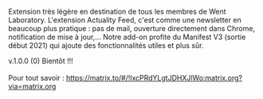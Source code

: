 Extension très légère en destination de tous les membres de Went Laboratory. L'extension Actuality Feed, c'est comme une newsletter en beaucoup plus pratique : pas de mail, 
ouverture directement dans Chrome, notification de mise à jour,... Notre add-on profite du Manifest V3 (sortie début 2021) qui ajoute des fonctionnalités utiles et plus sûr.

v.1.0.0 (0) Bientôt !!!<br><br>
Pour tout savoir : https://matrix.to/#/!lxcPRdYLgtJDHXJlWo:matrix.org?via=matrix.org
